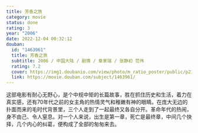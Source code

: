 ```yaml
---
title: 芳香之旅
category: movie
status: done
rating: 3
year: "2006"
date: 2022-12-04 00:32:12
douban:
  id: "1463961"
  title: 芳香之旅
  subtitle: 2006 / 中国大陆 / 剧情 / 章家瑞 / 张静初 范伟
  rating: 7.2
  cover: https://img1.doubanio.com/view/photo/m_ratio_poster/public/p2185202929.jpg
  link: https://movie.douban.com/subject/1463961/
---
```


这部电影有耐心无野心，是个中规中矩的长篇故事，胜在抓住历史和生活，着力在真实感，还有70年代之前的女主角的热情灵气和稚嫩有神的眼睛。在庞大无边的扑面而来的毛时代背景里，三个人走到了一起最终又各自分开。革命年代的热闹，身不由己、令人窒息。对一个人来说，出生是第一章，死亡是最终章，中间几个抉择，几个内心的纠葛，便构成了全部的匆匆来去。
